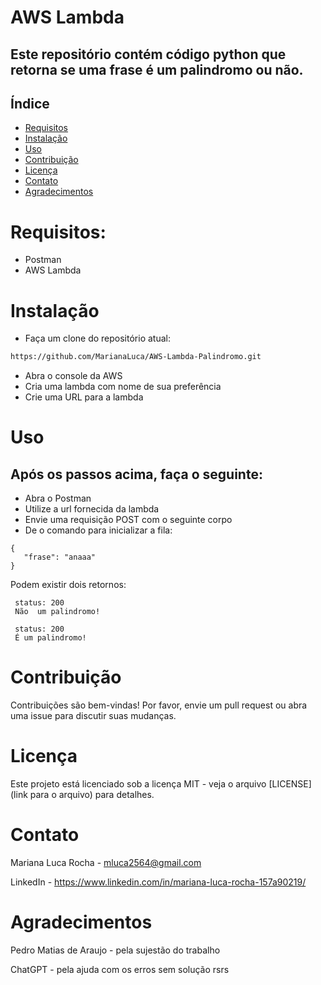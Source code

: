 # AWS Lambda
## Este repositório contém código python que retorna se uma frase é um palindromo ou não.

## Índice
- [Requisitos](#requisitos)
- [Instalação](#instalação)
- [Uso](#uso)
- [Contribuição](#contribuição)
- [Licença](#licença)
- [Contato](#contato)
- [Agradecimentos](#agradecimentos)


# Requisitos:
- Postman
- AWS Lambda

# Instalação
- Faça um clone do repositório atual:
 ```bash
https://github.com/MarianaLuca/AWS-Lambda-Palindromo.git
```
- Abra o console da AWS
- Cria uma lambda com nome de sua preferência
- Crie uma URL para a lambda

# Uso
## Após os passos acima, faça o seguinte:

- Abra o Postman
- Utilize a url fornecida da lambda
- Envie uma requisição POST com o seguinte corpo
- De o comando para inicializar a fila:
 ```
{
    "frase": "anaaa"
}
```

Podem existir dois retornos:
```
 status: 200
 Não  um palindromo!
```


```
 status: 200
 É um palindromo!
```

# Contribuição
Contribuições são bem-vindas! Por favor, envie um pull request ou abra uma issue para discutir suas mudanças.

# Licença
Este projeto está licenciado sob a licença MIT - veja o arquivo [LICENSE](link para o arquivo) para detalhes.

# Contato
Mariana Luca Rocha - mluca2564@gmail.com

LinkedIn - https://www.linkedin.com/in/mariana-luca-rocha-157a90219/

# Agradecimentos
Pedro Matias de Araujo - pela sujestão do trabalho 

ChatGPT - pela ajuda com os erros sem solução rsrs 


